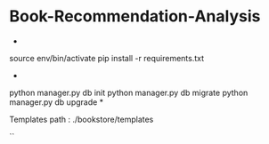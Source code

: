 # Book-Recommendation-Analysis
*

 source env/bin/activate
 pip install -r requirements.txt




*
 python manager.py db init
 python manager.py db migrate
 python manager.py db upgrade
*

Templates path : ./bookstore/templates

``
